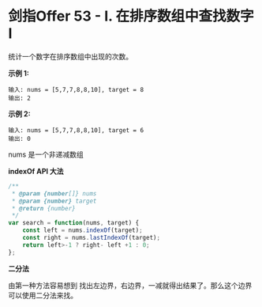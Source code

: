 # 剑指Offer 53 - I. 在排序数组中查找数字 I

统计一个数字在排序数组中出现的次数。

**示例 1:**
```
输入: nums = [5,7,7,8,8,10], target = 8
输出: 2
```

**示例 2:**

```
输入: nums = [5,7,7,8,8,10], target = 6
输出: 0
```

nums 是一个非递减数组

**indexOf API 大法**


```js
/**
 * @param {number[]} nums
 * @param {number} target
 * @return {number}
 */
var search = function(nums, target) {
    const left = nums.indexOf(target);
    const right = nums.lastIndexOf(target);
    return left>-1 ? right- left +1 : 0;
};
```

**二分法**

由第一种方法容易想到 找出左边界，右边界，一减就得出结果了。那么这个边界可以使用二分法来找。

